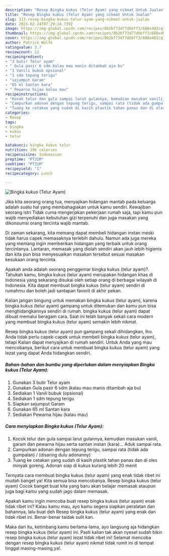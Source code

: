 ```yaml
---
description: "Resep Bingka kukus (Telur Ayam) yang nikmat Untuk Jualan"
title: "Resep Bingka kukus (Telur Ayam) yang nikmat Untuk Jualan"
slug: 313-resep-bingka-kukus-telur-ayam-yang-nikmat-untuk-jualan
date: 2021-02-24T07:29:24.739Z
image: https://img-global.cpcdn.com/recipes/0b2bf73d77d6bff3/680x482cq70/bingka-kukus-telur-ayam-foto-resep-utama.jpg
thumbnail: https://img-global.cpcdn.com/recipes/0b2bf73d77d6bff3/680x482cq70/bingka-kukus-telur-ayam-foto-resep-utama.jpg
cover: https://img-global.cpcdn.com/recipes/0b2bf73d77d6bff3/680x482cq70/bingka-kukus-telur-ayam-foto-resep-utama.jpg
author: Patrick Wolfe
ratingvalue: 3.7
reviewcount: 12
recipeingredient:
- "3 butir Telur ayam"
- " Gula pasir 6 sdm kalau mau manis ditambah aja bu"
- "1 Vanili bubuk opsional"
- "1 sdm tepung terigu"
- "sejumput Garam"
- "65 ml Santan kara"
- " Pewarna hijau kalau mau"
recipeinstructions:
- "Kocok telur dan gula sampai larut gulannya, kemudian masukan vanili, garam dan pewarna hijau serta santan instan (kara)... Aduk sampai rata."
- "Campurkan adonan dengan tepung terigu, sampai rata (tidak ada gumpalan) / (disaring dulu adonanny)"
- "Tuang ke cetakan yang sudah di kasih plastik tahan panas dan di oles minyak goreng. Adonan siap di kukus kurang lebih 20 menit"
categories:
- Resep
tags:
- bingka
- kukus
- telur

katakunci: bingka kukus telur 
nutrition: 296 calories
recipecuisine: Indonesian
preptime: "PT31M"
cooktime: "PT31M"
recipeyield: "1"
recipecategory: Lunch

---
```



![Bingka kukus (Telur Ayam)](https://img-global.cpcdn.com/recipes/0b2bf73d77d6bff3/680x482cq70/bingka-kukus-telur-ayam-foto-resep-utama.jpg)

Jika kita seorang orang tua, menyajikan hidangan mantab pada keluarga adalah suatu hal yang membahagiakan untuk kamu sendiri. Kewajiban seorang istri Tidak cuma mengerjakan pekerjaan rumah saja, tapi kamu pun wajib menyediakan kebutuhan gizi terpenuhi dan juga masakan yang dikonsumsi orang tercinta wajib mantab.

Di zaman  sekarang, kita memang dapat membeli hidangan instan meski tidak harus capek memasaknya terlebih dahulu. Namun ada juga mereka yang memang ingin memberikan hidangan yang terbaik untuk orang tercintanya. Lantaran, memasak yang diolah sendiri akan jauh lebih higienis dan kita pun bisa menyesuaikan masakan tersebut sesuai masakan kesukaan orang tercinta. 



Apakah anda adalah seorang penggemar bingka kukus (telur ayam)?. Tahukah kamu, bingka kukus (telur ayam) merupakan hidangan khas di Indonesia yang sekarang disukai oleh setiap orang di berbagai wilayah di Indonesia. Kita dapat membuat bingka kukus (telur ayam) sendiri di rumahmu dan boleh jadi santapan favorit di akhir pekan.

Kalian jangan bingung untuk memakan bingka kukus (telur ayam), karena bingka kukus (telur ayam) gampang untuk ditemukan dan kamu pun bisa menghidangkannya sendiri di rumah. bingka kukus (telur ayam) dapat dibuat memalui beragam cara. Saat ini telah banyak sekali cara modern yang membuat bingka kukus (telur ayam) semakin lebih nikmat.

Resep bingka kukus (telur ayam) pun gampang sekali dihidangkan, lho. Anda tidak perlu capek-capek untuk membeli bingka kukus (telur ayam), tetapi Kalian dapat menyajikan di rumah sendiri. Untuk Anda yang mau mencobanya, berikut cara untuk membuat bingka kukus (telur ayam) yang lezat yang dapat Anda hidangkan sendiri.

<!--inarticleads1-->

##### Bahan-bahan dan bumbu yang diperlukan dalam menyiapkan Bingka kukus (Telur Ayam):

1. Gunakan 3 butir Telur ayam
1. Gunakan  Gula pasir 6 sdm (kalau mau manis ditambah aja bu)
1. Sediakan 1 Vanili bubuk (opsional)
1. Sediakan 1 sdm tepung terigu
1. Siapkan sejumput Garam
1. Gunakan 65 ml Santan kara
1. Sediakan  Pewarna hijau (kalau mau)




<!--inarticleads2-->

##### Cara menyiapkan Bingka kukus (Telur Ayam):

1. Kocok telur dan gula sampai larut gulannya, kemudian masukan vanili, garam dan pewarna hijau serta santan instan (kara)... Aduk sampai rata.
1. Campurkan adonan dengan tepung terigu, sampai rata (tidak ada gumpalan) / (disaring dulu adonanny)
1. Tuang ke cetakan yang sudah di kasih plastik tahan panas dan di oles minyak goreng. Adonan siap di kukus kurang lebih 20 menit




Ternyata cara membuat bingka kukus (telur ayam) yang enak tidak ribet ini mudah banget ya! Kita semua bisa mencobanya. Resep bingka kukus (telur ayam) Cocok banget buat kita yang baru akan belajar memasak ataupun juga bagi kamu yang sudah jago dalam memasak.

Apakah kamu ingin mencoba buat resep bingka kukus (telur ayam) enak tidak ribet ini? Kalau kamu mau, ayo kamu segera siapkan peralatan dan bahannya, lalu buat deh Resep bingka kukus (telur ayam) yang enak dan tidak ribet ini. Benar-benar taidak sulit kan. 

Maka dari itu, ketimbang kamu berlama-lama, ayo langsung aja hidangkan resep bingka kukus (telur ayam) ini. Pasti kalian tak akan nyesel sudah bikin resep bingka kukus (telur ayam) lezat tidak ribet ini! Selamat mencoba dengan resep bingka kukus (telur ayam) nikmat tidak rumit ini di tempat tinggal masing-masing,ya!.


